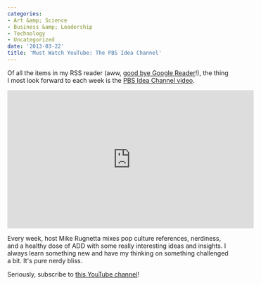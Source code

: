 ```yaml
---
categories:
- Art &amp; Science
- Business &amp; Leadership
- Technology
- Uncategorized
date: '2013-03-22'
title: 'Must Watch YouTube: The PBS Idea Channel'
---
```


Of all the items in my RSS reader (aww, <a href="http://googleblog.blogspot.com/2013/03/a-second-spring-of-cleaning.html">good bye Google Reader</a>!), the thing I most look forward to each week is the <a href="https://www.youtube.com/user/pbsideachannel">PBS Idea Channel video</a>.

<iframe width="560" height="315" src="https://www.youtube.com/embed/dWhf42Hdeq0" frameborder="0" allowfullscreen></iframe>

Every week, host Mike Rugnetta mixes pop culture references, nerdiness, and a healthy dose of ADD with some really interesting ideas and insights. I always learn something new and have my thinking on something challenged a bit. It's pure nerdy bliss.

Seriously, subscribe to <a href="https://www.youtube.com/user/pbsideachannel">this YouTube channel</a>!